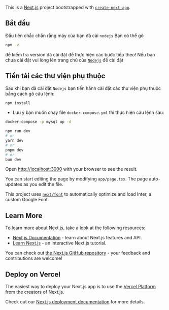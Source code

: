 This is a [Next.js](https://nextjs.org/) project bootstrapped with [`create-next-app`](https://github.com/vercel/next.js/tree/canary/packages/create-next-app).

## Bắt đầu

Đầu tiên chắc chắn rằng máy của bạn đã cài `nodejs`
Bạn có thể gõ

```bash
npm -v
```

để kiểm tra version đã cài đặt để thực hiện các bước tiếp theo!
Nếu bạn chưa cài đặt vui lòng lên trang chủ của [`Nodejs`](https://nodejs.org/en) để cài đặt

## Tiến tải các thư viện phụ thuộc

Sau khi bạn đã cài đặt `Nodejs` bạn tiến hành cài đặt các thư viện phụ thuộc bằng cách gõ câu lệnh:

```bash
npm install
```
- Lưu ý bạn muốn chạy file `docker-compose.yml` thì thực hiện câu lệnh sau:
```bash
docker-compose -p mysql up -d
``` 

```bash
npm run dev
# or
yarn dev
# or
pnpm dev
# or
bun dev
```

Open [http://localhost:3000](http://localhost:3000) with your browser to see the result.

You can start editing the page by modifying `app/page.tsx`. The page auto-updates as you edit the file.

This project uses [`next/font`](https://nextjs.org/docs/basic-features/font-optimization) to automatically optimize and load Inter, a custom Google Font.

## Learn More

To learn more about Next.js, take a look at the following resources:

- [Next.js Documentation](https://nextjs.org/docs) - learn about Next.js features and API.
- [Learn Next.js](https://nextjs.org/learn) - an interactive Next.js tutorial.

You can check out [the Next.js GitHub repository](https://github.com/vercel/next.js/) - your feedback and contributions are welcome!

## Deploy on Vercel

The easiest way to deploy your Next.js app is to use the [Vercel Platform](https://vercel.com/new?utm_medium=default-template&filter=next.js&utm_source=create-next-app&utm_campaign=create-next-app-readme) from the creators of Next.js.

Check out our [Next.js deployment documentation](https://nextjs.org/docs/deployment) for more details.
